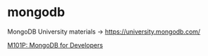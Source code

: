 mongodb
=======

MongoDB University materials -> https://university.mongodb.com/

<a href="https://github.com/franzip/mongodb/tree/master/m101p" target="_blank">M101P: MongoDB for Developers</a>